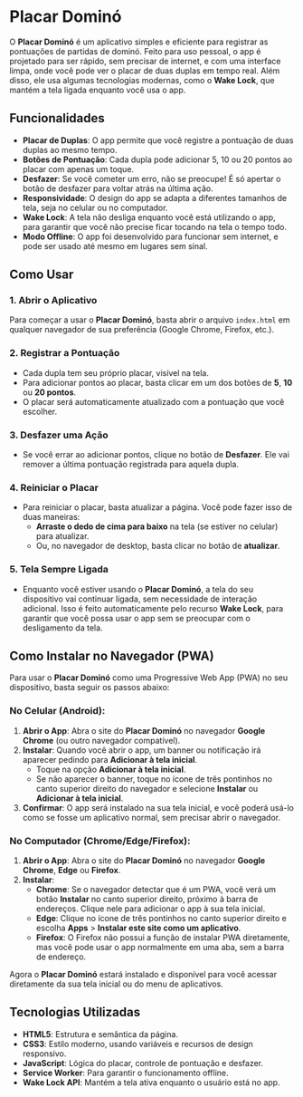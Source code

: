 # Placar Dominó

O **Placar Dominó** é um aplicativo simples e eficiente para registrar as pontuações de partidas de dominó. Feito para uso pessoal, o app é projetado para ser rápido, sem precisar de internet, e com uma interface limpa, onde você pode ver o placar de duas duplas em tempo real. Além disso, ele usa algumas tecnologias modernas, como o **Wake Lock**, que mantém a tela ligada enquanto você usa o app.

## Funcionalidades

- **Placar de Duplas**: O app permite que você registre a pontuação de duas duplas ao mesmo tempo.
- **Botões de Pontuação**: Cada dupla pode adicionar 5, 10 ou 20 pontos ao placar com apenas um toque.
- **Desfazer**: Se você cometer um erro, não se preocupe! É só apertar o botão de desfazer para voltar atrás na última ação.
- **Responsividade**: O design do app se adapta a diferentes tamanhos de tela, seja no celular ou no computador.
- **Wake Lock**: A tela não desliga enquanto você está utilizando o app, para garantir que você não precise ficar tocando na tela o tempo todo.
- **Modo Offline**: O app foi desenvolvido para funcionar sem internet, e pode ser usado até mesmo em lugares sem sinal.

## Como Usar

### 1. **Abrir o Aplicativo**
Para começar a usar o **Placar Dominó**, basta abrir o arquivo `index.html` em qualquer navegador de sua preferência (Google Chrome, Firefox, etc.).

### 2. **Registrar a Pontuação**
- Cada dupla tem seu próprio placar, visível na tela.
- Para adicionar pontos ao placar, basta clicar em um dos botões de **5**, **10** ou **20 pontos**.
- O placar será automaticamente atualizado com a pontuação que você escolher.

### 3. **Desfazer uma Ação**
- Se você errar ao adicionar pontos, clique no botão de **Desfazer**. Ele vai remover a última pontuação registrada para aquela dupla.

### 4. **Reiniciar o Placar**
- Para reiniciar o placar, basta atualizar a página. Você pode fazer isso de duas maneiras:
  - **Arraste o dedo de cima para baixo** na tela (se estiver no celular) para atualizar.
  - Ou, no navegador de desktop, basta clicar no botão de **atualizar**.

### 5. **Tela Sempre Ligada**
- Enquanto você estiver usando o **Placar Dominó**, a tela do seu dispositivo vai continuar ligada, sem necessidade de interação adicional. Isso é feito automaticamente pelo recurso **Wake Lock**, para garantir que você possa usar o app sem se preocupar com o desligamento da tela.

## Como Instalar no Navegador (PWA)

Para usar o **Placar Dominó** como uma Progressive Web App (PWA) no seu dispositivo, basta seguir os passos abaixo:

### No Celular (Android):

1. **Abrir o App**: Abra o site do **Placar Dominó** no navegador **Google Chrome** (ou outro navegador compatível).
2. **Instalar**: Quando você abrir o app, um banner ou notificação irá aparecer pedindo para **Adicionar à tela inicial**.
   - Toque na opção **Adicionar à tela inicial**.
   - Se não aparecer o banner, toque no ícone de três pontinhos no canto superior direito do navegador e selecione **Instalar** ou **Adicionar à tela inicial**.
3. **Confirmar**: O app será instalado na sua tela inicial, e você poderá usá-lo como se fosse um aplicativo normal, sem precisar abrir o navegador.

### No Computador (Chrome/Edge/Firefox):

1. **Abrir o App**: Abra o site do **Placar Dominó** no navegador **Google Chrome**, **Edge** ou **Firefox**.
2. **Instalar**:
   - **Chrome**: Se o navegador detectar que é um PWA, você verá um botão **Instalar** no canto superior direito, próximo à barra de endereços. Clique nele para adicionar o app à sua tela inicial.
   - **Edge**: Clique no ícone de três pontinhos no canto superior direito e escolha **Apps** > **Instalar este site como um aplicativo**.
   - **Firefox**: O Firefox não possui a função de instalar PWA diretamente, mas você pode usar o app normalmente em uma aba, sem a barra de endereço.

Agora o **Placar Dominó** estará instalado e disponível para você acessar diretamente da sua tela inicial ou do menu de aplicativos.

## Tecnologias Utilizadas

- **HTML5**: Estrutura e semântica da página.
- **CSS3**: Estilo moderno, usando variáveis e recursos de design responsivo.
- **JavaScript**: Lógica do placar, controle de pontuação e desfazer.
- **Service Worker**: Para garantir o funcionamento offline.
- **Wake Lock API**: Mantém a tela ativa enquanto o usuário está no app.
